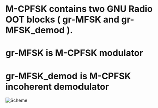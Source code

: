 # M-CPFSK contains two GNU Radio OOT blocks ( gr-MFSK and gr-MFSK_demod ).
# gr-MFSK is M-CPFSK modulator 
# gr-MFSK_demod is M-CPFSK incoherent demodulator  
![Scheme](https://cloud.githubusercontent.com/assets/10162529/25587520/708541a8-2e72-11e7-8180-23e5fa24bcdb.png)
